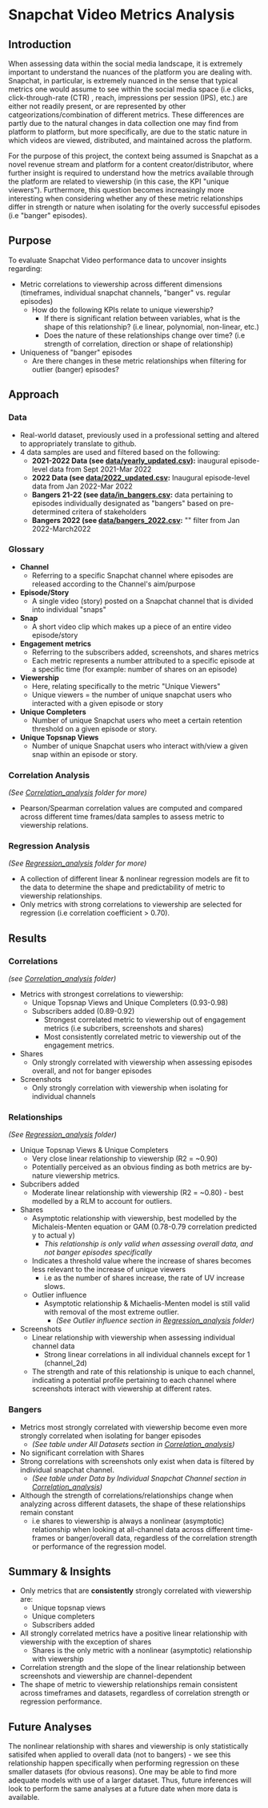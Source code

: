 # Snapchat Video Metrics Analysis

## Introduction 
When assessing data within the social media landscape, it is extremely important to understand the nuances of the platform you are dealing with. Snapchat, in particular, is extremely nuanced in the sense that typical metrics one would assume to see within the social media space (i.e clicks, click-through-rate (CTR) , reach, impressions per session (IPS), etc.) are either not readily present, or are represented by other catgeorizations/combination of different metrics. These differences are partly due to the natural changes in data collection one may find from platform to platform, but more specifically, are due to the static nature in which videos are viewed, distributed, and maintained across the platform. 

For the purpose of this project, the context being assumed is Snapchat as a novel revenue stream and platform for a content creator/distributor, where further insight is required to understand how the metrics available through the platform are related to viewership (in this case, the KPI "unique viewers"). Furthermore, this question becomes increasingly more interesting when considering whether any of these metric relationships differ in strength or nature when isolating for the overly successful episodes (i.e "banger" episodes).

## Purpose 
To evaluate Snapchat Video performance data to uncover insights regarding:
-  Metric correlations to viewership across different dimensions (timeframes, individual snapchat channels, "banger" vs. regular episodes)
    -  How do the following KPIs relate to unique viewership?
        - If there is significant relation between variables, what is the shape of this relationship? (i.e linear, polynomial, non-linear, etc.)
        - Does the nature of these relationships change over time? (i.e strength of correlation, direction or shape of relationship)
-  Uniqueness of "banger" episodes 
    -  Are there changes in these metric relationships when filtering for outlier (banger) episodes?

## Approach 
### Data
- Real-world dataset, previously used in a professional setting and altered to appropriately translate to github.
- 4 data samples are used and filtered based on the following:
    - **2021-2022 Data (see [data/yearly_updated.csv](https://github.com/a-memme/snapchat_correlation_analysis/blob/main/data/yearly_updated.csv)):** inaugural episode-level data from Sept 2021-Mar 2022
    - **2022 Data (see [data/2022_updated.csv](https://github.com/a-memme/snapchat_correlation_analysis/blob/main/data/2022_updated.csv):** Inaugural episode-level data from Jan 2022-Mar 2022
    - **Bangers 21-22 (see [data/in_bangers.csv](https://github.com/a-memme/snapchat_correlation_analysis/blob/main/data/in_bangers.csv):** data pertaining to episodes individually designated as "bangers" based on pre-determined critera of stakeholders
    - **Bangers 2022 (see [data/bangers_2022.csv](https://github.com/a-memme/snapchat_correlation_analysis/blob/main/data/bangers_2022.csv):** "" filter from Jan 2022-March2022 

### Glossary 
- **Channel**
    - Referring to a specific Snapchat channel where episodes are released according to the Channel's aim/purpose
- **Episode/Story** 
    - A single video (story) posted on a Snapchat channel that is divided into individual "snaps"
- **Snap**
    - A short video clip which makes up a piece of an entire video episode/story
- **Engagement metrics** 
    - Referring to the subscribers added, screenshots, and shares metrics 
    - Each metric represents a number attributed to a specific episode at a specific time (for example: number of shares on an episode)
- **Viewership** 
    - Here, relating specifically to the metric "Unique Viewers"
    - Unique viewers = the number of unique snapchat users who interacted with a given episode or story
- **Unique Completers** 
    -  Number of unique Snapchat users who meet a certain retention threshold on a given episode or story.
- **Unique Topsnap Views** 
    - Number of unique Snapchat users who interact with/view a given snap within an episode or story.

### Correlation Analysis
*(See [Correlation_analysis](https://github.com/a-memme/snapchat_correlation_analysis/tree/main/Correlation_analysis) folder for more)*
- Pearson/Spearman correlation values are computed and compared across different time frames/data samples to assess metric to viewership relations.

### Regression Analysis
*(See [Regression_analysis](https://github.com/a-memme/snapchat_correlation_analysis/tree/main/Regression_analysis) folder for more)*
- A collection of different linear & nonlinear regression models are fit to the data to determine the shape and predictability of metric to viewership relationships. 
- Only metrics with strong correlations to viewership are selected for regression (i.e correlation coefficient > 0.70).


## Results

### Correlations 
*(see [Correlation_analysis](https://github.com/a-memme/snapchat_correlation_analysis/tree/main/Correlation_analysis) folder)*
- Metrics with strongest correlations to viewership:
    - Unique Topsnap Views and Unique Completers (0.93-0.98)
    - Subscribers added (0.89-0.92)
        - Strongest correlated metric to viewership out of engagement metrics (i.e subcribers, screenshots and shares)
        - Most consistently correlated metric to viewership out of the engagement metrics.  
- Shares 
    - Only strongly correlated with viewership when assessing episodes overall, and not for banger episodes 
- Screenshots 
    - Only strongly correlation with viewership when isolating for individual channels

### Relationships 
*(See [Regression_analysis](https://github.com/a-memme/snapchat_correlation_analysis/tree/main/Regression_analysis) folder)*
- Unique Topsnap Views & Unique Completers 
    - Very close linear relationship to viewership (R2 = ~0.90)
    - Potentially perceived as an obvious finding as both metrics are by-nature viewership metrics. 
- Subcribers added 
    - Moderate linear relationship with viewership (R2 = ~0.80) - best modelled by a RLM to account for outliers.
- Shares 
    - Asymptotic relationship with viewership, best modelled by the Michaleis-Menten equation or GAM (0.78-0.79 correlation predicted y to actual y)
        - *This relationship is only valid when assessing overall data, and not banger episodes specifically* 
    - Indicates a threshold value where the increase of shares becomes less relevant to the increase of unique viewers 
        - i.e as the number of shares increase, the rate of UV increase slows. 
    - Outlier influence 
        - Asymptotic relationship & Michaelis-Menten model is still valid with removal of the most extreme outlier. 
            - *(See Outlier influence section in [Regression_analysis](https://github.com/a-memme/snapchat_correlation_analysis/tree/main/Regression_analysis) folder)* 
- Screenshots 
    - Linear relationship with viewership when assessing individual channel data 
        - Strong linear correlations in all individual channels except for 1 (channel_2d)
    - The strength and rate of this relationship is unique to each channel, indicating a potential profile pertaining to each channel where screenshots interact with viewership at different rates. 

### Bangers 
- Metrics most strongly correlated with viewership become even more strongly correlated when isolating for banger episodes
    - *(See table under All Datasets section in [Correlation_analysis](https://github.com/a-memme/snapchat_correlation_analysis/tree/main/Correlation_analysis))*
- No significant correlation with Shares 
- Strong correlations with screenshots only exist when data is filtered by individual snapchat channel. 
    - *(See table under Data by Individual Snapchat Channel section in [Correlation_analysis](https://github.com/a-memme/snapchat_correlation_analysis/tree/main/Correlation_analysis))*
- Although the strength of correlations/relationships change when analyzing across different datasets, the shape of these relationships remain constant 
    - i.e shares to viewership is always a nonlinear (asymptotic) relationship when looking at all-channel data across different time-frames or banger/overall data, regardless of the correlation strength or performance of the regression model.

## Summary & Insights
- Only metrics that are **consistently** strongly correlated with viewership are:
    - Unique topsnap views 
    - Unique completers 
    - Subscribers added 
- All strongly correlated metrics have a positive linear relationship with viewership with the exception of shares
    - Shares is the only metric with a nonlinear (asymptotic) relationship with viewership 
- Correlation strength and the slope of the linear relationship between screenshots and viewership are channel-dependent 
- The shape of metric to viewership relationships remain consistent across timeframes and datasets, regardless of correlation strength or regression performance.

## Future Analyses 
The nonlinear relationship with shares and viewership is only statistically satisifed when applied to overall data (not to bangers) - we see this relationship happen specifically when performing regression on these smaller datasets (for obvious reasons). One may be able to find more adequate models with use of a larger dataset. Thus, future inferences will look to perform  the same analyses at a future date when more data is available. 
